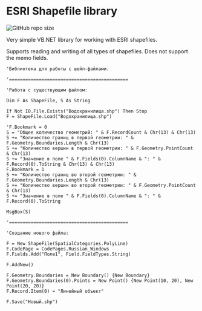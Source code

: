 # ESRI Shapefile library

![GitHub repo size](https://img.shields.io/github/repo-size/bu-ra-ti-no/Shapefile?style=plastic)

Very simple VB.NET library for working with ESRI shapefiles.

Supports reading and writing of all types of shapefiles.
Does not support the memo fields.

```vb.net
'Библиотека для работы с шейп-файлами.

'============================================

'Работа с существующим файлом:

Dim F As ShapeFile, S As String

If Not IO.File.Exists("Водохранилища.shp") Then Stop
F = ShapeFile.Load("Водохранилища.shp")

'F.Bookmark = 0
S = "Общее количество геометрий: " & F.RecordCount & Chr(13) & Chr(13)
S += "Количество границ в первой геометрии: " & F.Geometry.Boundaries.Length & Chr(13)
S += "Количество вершин в первой геометрии: " & F.Geometry.PointCount & Chr(13)
S += "Значение в поле " & F.Fields(0).ColumnName & ": " & F.Record(0).ToString & Chr(13) & Chr(13)
F.Bookmark = 1
S += "Количество границ во второй геометрии: " & F.Geometry.Boundaries.Length & Chr(13)
S += "Количество вершин во второй геометрии: " & F.Geometry.PointCount & Chr(13)
S += "Значение в поле " & F.Fields(0).ColumnName & ": " & F.Record(0).ToString

MsgBox(S)

'============================================

'Создание нового файла:

F = New ShapeFile(SpatialCategories.PolyLine)
F.CodePage = CodePages.Russian_Windows
F.Fields.Add("Поле1", Field.FieldTypes.String)

F.AddNew()

F.Geometry.Boundaries = New Boundary() {New Boundary}
F.Geometry.Boundaries(0).Points = New Point() {New Point(10, 20), New Point(20, 20)}
F.Record.Item(0) = "Линейный объект"

F.Save("Новый.shp")
```
